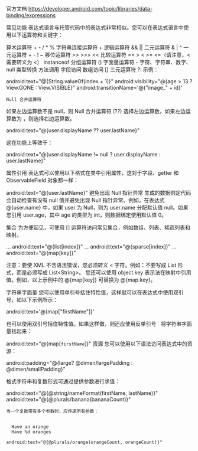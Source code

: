 官方文档
https://developer.android.com/topic/libraries/data-binding/expressions

常见功能
表达式语言与托管代码中的表达式非常相似。您可以在表达式语言中使用以下运算符和关键字：

算术运算符 + - / * %
字符串连接运算符 +
逻辑运算符 && ||
二元运算符 & | ^
一元运算符 + - ! ~
移位运算符 >> >>> <<
比较运算符 == > < >= <=（请注意，< 需要转义为 &lt;）
instanceof
分组运算符 ()
字面量运算符 - 字符、字符串、数字、null
类型转换
方法调用
字段访问
数组访问 []
三元运算符 ?:
示例：

android:text="@{String.valueOf(index + 1)}"
    android:visibility="@{age > 13 ? View.GONE : View.VISIBLE}"
    android:transitionName='@{"image_" + id}'
    
    Null 合并运算符
如果左边运算数不是 null，则 Null 合并运算符 (??) 选择左边运算数，如果左边运算数为 ，则选择右边运算数。

android:text="@{user.displayName ?? user.lastName}"
    

这在功能上等效于：

android:text="@{user.displayName != null ? user.displayName : user.lastName}"

属性引用
表达式可以使用以下格式在类中引用属性，这对于字段、getter 和 ObservableField 对象都一样：

android:text="@{user.lastName}"
避免出现 Null 指针异常
生成的数据绑定代码会自动检查有没有 null 值并避免出现 Null 指针异常。例如，在表达式 @{user.name} 中，如果 user 为 Null，则为 user.name 分配默认值 null。如果您引用 user.age，其中 age 的类型为 int，则数据绑定使用默认值 0。

集合
为方便起见，可使用 [] 运算符访问常见集合，例如数组、列表、稀疏列表和映射。

<data>
        <import type="android.util.SparseArray"/>
        <import type="java.util.Map"/>
        <import type="java.util.List"/>
        <variable name="list" type="List&lt;String>"/>
        <variable name="sparse" type="SparseArray&lt;String>"/>
        <variable name="map" type="Map&lt;String, String>"/>
        <variable name="index" type="int"/>
        <variable name="key" type="String"/>
    </data>
    …
    android:text="@{list[index]}"
    …
    android:text="@{sparse[index]}"
    …
    android:text="@{map[key]}"
    

注意：要使 XML 不含语法错误，您必须转义 < 字符。例如：不要写成 List<String> 形式，而是必须写成 List&lt;String>。
您还可以使用 object.key 表示法在映射中引用值。例如，以上示例中的 @{map[key]} 可替换为 @{map.key}。

字符串字面量
您可以使用单引号括住特性值，这样就可以在表达式中使用双引号，如以下示例所示：

android:text='@{map["firstName"]}'
    

也可以使用双引号括住特性值。如果这样做，则还应使用反单引号 ` 将字符串字面量括起来：

android:text="@{map[`firstName`]}"
    资源
您可以使用以下语法访问表达式中的资源：

android:padding="@{large? @dimen/largePadding : @dimen/smallPadding}"
    

格式字符串和复数形式可通过提供参数进行求值：

android:text="@{@string/nameFormat(firstName, lastName)}"
    android:text="@{@plurals/banana(bananaCount)}"
    
    当一个复数带有多个参数时，应传递所有参数：


      Have an orange
      Have %d oranges

    android:text="@{@plurals/orange(orangeCount, orangeCount)}"
    
